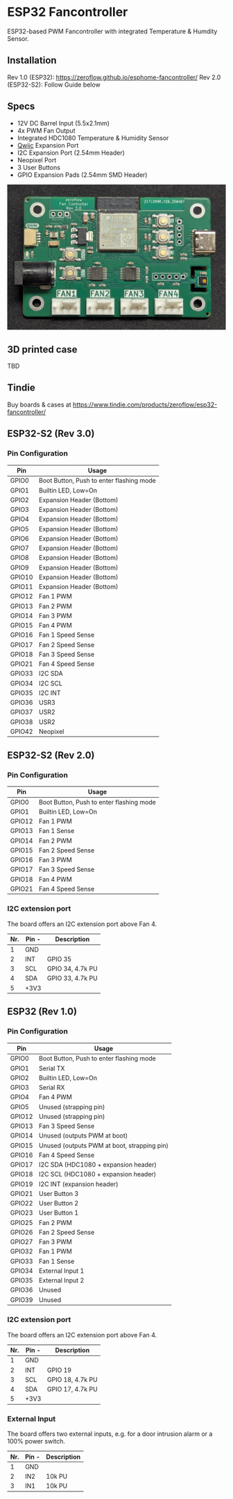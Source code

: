 # ESP32 Fancontroller

ESP32-based PWM Fancontroller with integrated Temperature & Humdity Sensor.

## Installation

Rev 1.0 (ESP32): https://zeroflow.github.io/esphome-fancontroller/
Rev 2.0 (ESP32-S2): Follow Guide below

## Specs

* 12V DC Barrel Input (5.5x2.1mm)
* 4x PWM Fan Output
* Integrated HDC1080 Temperature & Humidity Sensor
* [Qwiic](https://www.sparkfun.com/qwiic) Expansion Port
* I2C Expansion Port (2.54mm Header)
* Neopixel Port
* 3 User Buttons
* GPIO Expansion Pads (2.54mm SMD Header)

![view of the board](static/board_rev3.0.jpg)

## 3D printed case

TBD

## Tindie

Buy boards & cases at https://www.tindie.com/products/zeroflow/esp32-fancontroller/

## ESP32-S2 (Rev 3.0)

### Pin Configuration

Pin    | Usage
------ | ------
GPIO0  | Boot Button, Push to enter flashing mode
GPIO1  | Builtin LED, Low=On
GPIO2  | Expansion Header (Bottom)
GPIO3  | Expansion Header (Bottom)
GPIO4  | Expansion Header (Bottom)
GPIO5  | Expansion Header (Bottom)
GPIO6  | Expansion Header (Bottom)
GPIO7  | Expansion Header (Bottom)
GPIO8  | Expansion Header (Bottom)
GPIO9  | Expansion Header (Bottom)
GPIO10  | Expansion Header (Bottom)
GPIO11  | Expansion Header (Bottom)
GPIO12 | Fan 1 PWM
GPIO13 | Fan 2 PWM
GPIO14 | Fan 3 PWM
GPIO15 | Fan 4 PWM
GPIO16 | Fan 1 Speed Sense
GPIO17 | Fan 2 Speed Sense
GPIO18 | Fan 3 Speed Sense
GPIO21 | Fan 4 Speed Sense
GPIO33 | I2C SDA
GPIO34 | I2C SCL
GPIO35 | I2C INT
GPIO36 | USR3
GPIO37 | USR2
GPIO38 | USR2
GPIO42 | Neopixel

## ESP32-S2 (Rev 2.0)

### Pin Configuration

Pin    | Usage
------ | ------
GPIO0  | Boot Button, Push to enter flashing mode
GPIO1  | Builtin LED, Low=On
GPIO12 | Fan 1 PWM
GPIO13 | Fan 1 Sense
GPIO14 | Fan 2 PWM
GPIO15 | Fan 2 Speed Sense
GPIO16 | Fan 3 PWM
GPIO17 | Fan 3 Speed Sense
GPIO18 | Fan 4 PWM
GPIO21 | Fan 4 Speed Sense

### I2C extension port

The board offers an I2C extension port above Fan 4.

Nr. | Pin -| Description
----|------|------------
1   | GND  | 
2   | INT  | GPIO 35
3   | SCL  | GPIO 34, 4.7k PU
4   | SDA  | GPIO 33, 4.7k PU
5   | +3V3 |

## ESP32 (Rev 1.0)

### Pin Configuration

Pin    | Usage
------ | ------
GPIO0  | Boot Button, Push to enter flashing mode
GPIO1  | Serial TX
GPIO2  | Builtin LED, Low=On
GPIO3  | Serial RX
GPIO4  | Fan 4 PWM
GPIO5  | Unused (strapping pin)
GPIO12 | Unused (strapping pin)
GPIO13 | Fan 3 Speed Sense
GPIO14 | Unused (outputs PWM at boot)
GPIO15 | Unused (outputs PWM at boot, strapping pin)
GPIO16 | Fan 4 Speed Sense
GPIO17 | I2C SDA (HDC1080 + expansion header)
GPIO18 | I2C SCL (HDC1080 + expansion header)
GPIO19 | I2C INT (expansion header)
GPIO21 | User Button 3
GPIO22 | User Button 2
GPIO23 | User Button 1
GPIO25 | Fan 2 PWM
GPIO26 | Fan 2 Speed Sense
GPIO27 | Fan 3 PWM
GPIO32 | Fan 1 PWM
GPIO33 | Fan 1 Sense
GPIO34 | External Input 1
GPIO35 | External Input 2
GPIO36 | Unused
GPIO39 | Unused

### I2C extension port

The board offers an I2C extension port above Fan 4.

Nr. | Pin -| Description
----|------|------------
1   | GND  | 
2   | INT  | GPIO 19
3   | SCL  | GPIO 18, 4.7k PU
4   | SDA  | GPIO 17, 4.7k PU
5   | +3V3 |

### External Input

The board offers two external inputs, e.g. for a door intrusion alarm or a 100% power switch.

Nr. | Pin -| Description
----|------|------------
1   | GND  | 
2   | IN2  | 10k PU
3   | IN1  | 10k PU